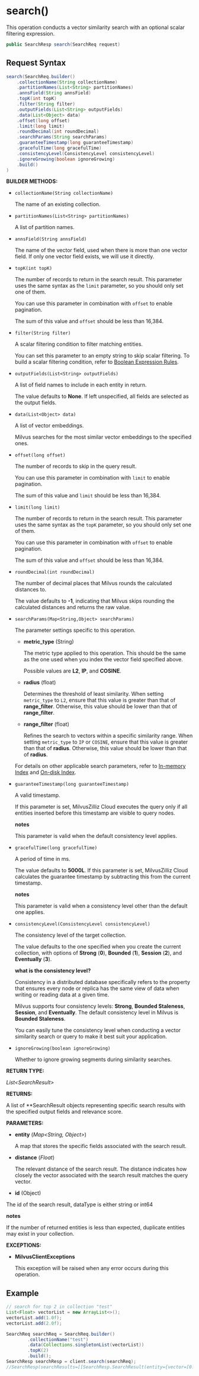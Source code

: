 # search()

This operation conducts a vector similarity search with an optional scalar filtering expression.

```java
public SearchResp search(SearchReq request)
```

## Request Syntax

```java
search(SearchReq.builder()
    .collectionName(String collectionName)
    .partitionNames(List<String> partitionNames)
    .annsField(String annsField)
    .topK(int topK)
    .filter(String filter)
    .outputFields(List<String> outputFields)
    .data(List<Object> data)
    .offset(long offset)
    .limit(long limit)
    .roundDecimal(int roundDecimal)
    .searchParams(String searchParams)
    .guaranteeTimestamp(long guaranteeTimestamp)
    .gracefulTime(long gracefulTime)
    .consistencyLevel(ConsistencyLevel consistencyLevel)
    .ignoreGrowing(boolean ignoreGrowing)
    .build()
)
```

**BUILDER METHODS:**

- `collectionName(String collectionName)`

    The name of an existing collection.

- `partitionNames(List<String> partitionNames)`

    A list of partition names.

- `annsField(String annsField)`

    The name of the vector field, used when there is more than one vector field. If only one vector field exists, we will use it directly.

- `topK(int topK)`

    The number of records to return in the search result. This parameter uses the same syntax as the `limit` parameter, so you should only set one of them.

    You can use this parameter in combination with `offset` to enable pagination.

    The sum of this value and `offset` should be less than 16,384. 

- `filter(String filter)`

    A scalar filtering condition to filter matching entities. 

    You can set this parameter to an empty string to skip scalar filtering. To build a scalar filtering condition, refer to [Boolean Expression Rules](https://milvus.io/docs/boolean.md). 

- `outputFields(List<String> outputFields)`

    A list of field names to include in each entity in return.

    The value defaults to **None**. If left unspecified, all fields are selected as the output fields.

- `data(List<Object> data)`

    A list of vector embeddings.

    Milvus searches for the most similar vector embeddings to the specified ones.

- `offset(long offset)`

    The number of records to skip in the query result. 

    You can use this parameter in combination with `limit` to enable pagination.

    The sum of this value and `limit` should be less than 16,384. 

- `limit(long limit)`

    The number of records to return in the search result. This parameter uses the same syntax as the `topK` parameter, so you should only set one of them.

    You can use this parameter in combination with `offset` to enable pagination.

    The sum of this value and `offset` should be less than 16,384. 

- `roundDecimal(int roundDecimal)`

    The number of decimal places that Milvus rounds the calculated distances to.

    The value defaults to **-1**, indicating that Milvus skips rounding the calculated distances and returns the raw value.

- `searchParams(Map<String,Object> searchParams)`

    The parameter settings specific to this operation.

    - **metric_type** (String)

        The metric type applied to this operation. This should be the same as the one used when you index the vector field specified above. 

        Possible values are **L2**, **IP**, and **COSINE**.

    - **radius** (float)

        Determines the threshold of least similarity. When setting `metric_type` to `L2`, ensure that this value is greater than that of **range_filter**. Otherwise, this value should be lower than that of **range_filter**. 

    - **range_filter** (float)

        Refines the search to vectors within a specific similarity range. When setting `metric_type` to `IP` or `COSINE`, ensure that this value is greater than that of **radius**. Otherwise, this value should be lower than that of **radius**.

    For details on other applicable search parameters, refer to [In-memory Index](https://milvus.io/docs/index.md) and [On-disk Index](https://milvus.io/docs/disk_index.md).

- `guaranteeTimestamp(long guaranteeTimestamp)`

    A valid timestamp. 

    If this parameter is set, MilvusZilliz Cloud executes the query only if all entities inserted before this timestamp are visible to query nodes. 

    <div class="admonition note">

    <p><b>notes</b></p>

    <p>This parameter is valid when the default consistency level applies.</p>

    </div>

- `gracefulTime(long gracefulTime)`

    A period of time in ms.

    The value defaults to **5000L**. If this parameter is set, MilvusZilliz Cloud calculates the guarantee timestamp by subtracting this from the current timestamp.

    <div class="admonition note">

    <p><b>notes</b></p>

    <p>This parameter is valid when a consistency level other than the default one applies.</p>

    </div>

- `consistencyLevel(ConsistencyLevel consistencyLevel)`

    The consistency level of the target collection.

    The value defaults to the one specified when you create the current collection, with options of **Strong** (**0**), **Bounded** (**1**), **Session** (**2**), and **Eventually** (**3**).

    <div class="admonition note">

    <p><b>what is the consistency level?</b></p>

    <p>Consistency in a distributed database specifically refers to the property that ensures every node or replica has the same view of data when writing or reading data at a given time.</p>
    <p>Milvus supports four consistency levels: <strong>Strong</strong>, <strong>Bounded Staleness</strong>, <strong>Session</strong>, and <strong>Eventually</strong>. The default consistency level in Milvus is <strong>Bounded Staleness</strong>.</p>
    <p>You can easily tune the consistency level when conducting a vector similarity search or query to make it best suit your application.</p>

    </div>

- `ignoreGrowing(boolean ignoreGrowing)`

    Whether to ignore growing segments during similarity searches.

**RETURN TYPE:**

*List\<SearchResult\>*

**RETURNS:**

A list of **SearchResult objects representing specific search results with the specified output fields and relevance score.

**PARAMETERS:**

- **entity** (*Map\<String, Object\>*)

    A map that stores the specific fields associated with the search result.

- **distance** (*Float*)

    The relevant distance of the search result. The distance indicates how closely the vector associated with the search result matches the query vector.

- **id** (Object)

The id of the search result, dataType is either string or int64 

<div class="admonition note">

<p><b>notes</b></p>

<p>If the number of returned entities is less than expected, duplicate entities may exist in your collection.</p>

</div>

**EXCEPTIONS:**

- **MilvusClientExceptions**

    This exception will be raised when any error occurs during this operation.

## Example

```java
// search for top 2 in collection "test"
List<Float> vectorList = new ArrayList<>();
vectorList.add(1.0f);
vectorList.add(2.0f);

SearchReq searchReq = SearchReq.builder()
        .collectionName("test")
        .data(Collections.singletonList(vectorList))
        .topK(2)
        .build();
SearchResp searchResp = client.search(searchReq);
//SearchResp(searchResults=[[SearchResp.SearchResult(entity={vector=[0.598938, 0.8336413]}, distance=1.0000001, id=0), SearchResp.SearchResult(entity={vector=[0.33950245, 0.685143]}, distance=0.986753, id=2)]])
```

